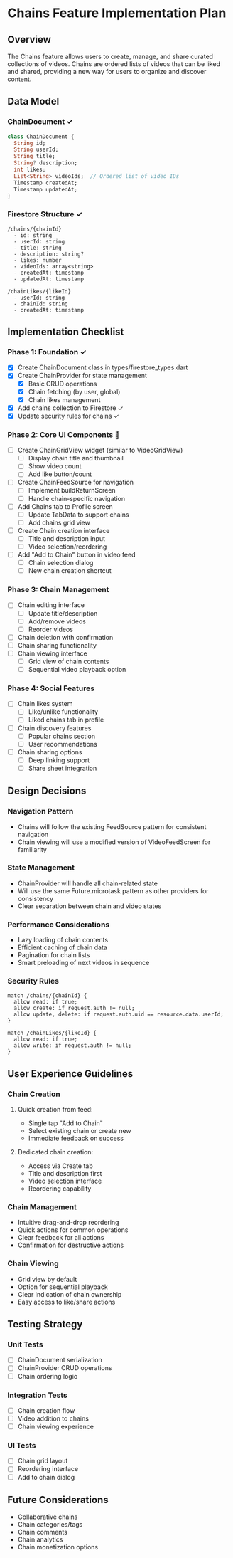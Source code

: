 # Chains Feature Implementation Plan

## Overview
The Chains feature allows users to create, manage, and share curated collections of videos. Chains are ordered lists of videos that can be liked and shared, providing a new way for users to organize and discover content.

## Data Model

### ChainDocument ✓
```dart
class ChainDocument {
  String id;
  String userId;
  String title;
  String? description;
  int likes;
  List<String> videoIds;  // Ordered list of video IDs
  Timestamp createdAt;
  Timestamp updatedAt;
}
```

### Firestore Structure ✓
```
/chains/{chainId}
  - id: string
  - userId: string
  - title: string
  - description: string?
  - likes: number
  - videoIds: array<string>
  - createdAt: timestamp
  - updatedAt: timestamp

/chainLikes/{likeId}
  - userId: string
  - chainId: string
  - createdAt: timestamp
```

## Implementation Checklist

### Phase 1: Foundation ✓
- [x] Create ChainDocument class in types/firestore_types.dart
- [x] Create ChainProvider for state management
  - [x] Basic CRUD operations
  - [x] Chain fetching (by user, global)
  - [x] Chain likes management
- [x] Add chains collection to Firestore ✓
- [x] Update security rules for chains ✓

### Phase 2: Core UI Components 🚀
- [ ] Create ChainGridView widget (similar to VideoGridView)
  - [ ] Display chain title and thumbnail
  - [ ] Show video count
  - [ ] Add like button/count
- [ ] Create ChainFeedSource for navigation
  - [ ] Implement buildReturnScreen
  - [ ] Handle chain-specific navigation
- [ ] Add Chains tab to Profile screen
  - [ ] Update TabData to support chains
  - [ ] Add chains grid view
- [ ] Create Chain creation interface
  - [ ] Title and description input
  - [ ] Video selection/reordering
- [ ] Add "Add to Chain" button in video feed
  - [ ] Chain selection dialog
  - [ ] New chain creation shortcut

### Phase 3: Chain Management
- [ ] Chain editing interface
  - [ ] Update title/description
  - [ ] Add/remove videos
  - [ ] Reorder videos
- [ ] Chain deletion with confirmation
- [ ] Chain sharing functionality
- [ ] Chain viewing interface
  - [ ] Grid view of chain contents
  - [ ] Sequential video playback option

### Phase 4: Social Features
- [ ] Chain likes system
  - [ ] Like/unlike functionality
  - [ ] Liked chains tab in profile
- [ ] Chain discovery features
  - [ ] Popular chains section
  - [ ] User recommendations
- [ ] Chain sharing options
  - [ ] Deep linking support
  - [ ] Share sheet integration

## Design Decisions

### Navigation Pattern
- Chains will follow the existing FeedSource pattern for consistent navigation
- Chain viewing will use a modified version of VideoFeedScreen for familiarity

### State Management
- ChainProvider will handle all chain-related state
- Will use the same Future.microtask pattern as other providers for consistency
- Clear separation between chain and video states

### Performance Considerations
- Lazy loading of chain contents
- Efficient caching of chain data
- Pagination for chain lists
- Smart preloading of next videos in sequence

### Security Rules
```
match /chains/{chainId} {
  allow read: if true;
  allow create: if request.auth != null;
  allow update, delete: if request.auth.uid == resource.data.userId;
}

match /chainLikes/{likeId} {
  allow read: if true;
  allow write: if request.auth != null;
}
```

## User Experience Guidelines

### Chain Creation
1. Quick creation from feed:
   - Single tap "Add to Chain"
   - Select existing chain or create new
   - Immediate feedback on success

2. Dedicated chain creation:
   - Access via Create tab
   - Title and description first
   - Video selection interface
   - Reordering capability

### Chain Management
- Intuitive drag-and-drop reordering
- Quick actions for common operations
- Clear feedback for all actions
- Confirmation for destructive actions

### Chain Viewing
- Grid view by default
- Option for sequential playback
- Clear indication of chain ownership
- Easy access to like/share actions

## Testing Strategy

### Unit Tests
- [ ] ChainDocument serialization
- [ ] ChainProvider CRUD operations
- [ ] Chain ordering logic

### Integration Tests
- [ ] Chain creation flow
- [ ] Video addition to chains
- [ ] Chain viewing experience

### UI Tests
- [ ] Chain grid layout
- [ ] Reordering interface
- [ ] Add to chain dialog

## Future Considerations
- Collaborative chains
- Chain categories/tags
- Chain comments
- Chain analytics
- Chain monetization options 